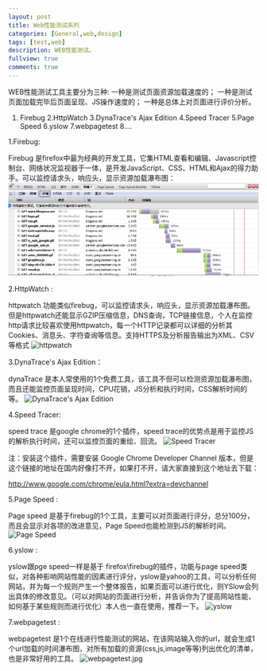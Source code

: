 ```yaml
---
layout: post
title: Web性能测试系列
categories: [General,web,design]
tags: [test,web]
description: WEB性能测试。
fullview: true
comments: true
---
```


 WEB性能测试工具主要分为三种:
一种是测试页面资源加载速度的；
一种是测试页面加载完毕后页面呈现、JS操作速度的；
一种是总体上对页面进行评价分析。

1. Firebug
2.HttpWatch 
3.DynaTrace's Ajax Edition
4.Speed Tracer
5.Page Speed 
6.yslow 
7.webpagetest 
8....

1.Firebug:

Firebug 是firefox中最为经典的开发工具，它集HTML查看和编辑、Javascript控制台、网络状况监视器于一体，是开发JavaScript、CSS、HTML和Ajax的得力助手。可以监控请求头，响应头，显示资源加载瀑布图：
![firebug][1]


2.HttpWatch :

httpwatch 功能类似firebug，可以监控请求头，响应头，显示资源加载瀑布图。但是httpwatch还能显示GZIP压缩信息，DNS查询，TCP链接信息，个人在监控http请求比较喜欢使用httpwatch，每一个HTTP记录都可以详细的分析其 Cookies、消息头、字符查询等信息。支持HTTPS及分析报告输出为XML、CSV等格式
![httpwatch][2]


3.DynaTrace's Ajax Edition：

dynaTrace 是本人常使用的1个免费工具，该工具不但可以检测资源加载瀑布图，而且还能监控页面呈现时间，CPU花销，JS分析和执行时间，CSS解析时间的等。
![DynaTrace's Ajax Edition][3]


4.Speed Tracer:

speed trace 是google chrome的1个插件，speed trace的优势点是用于监控JS的解析执行时间，还可以监控页面的重绘、回流。
![Speed Tracer][4]

注：安装这个插件，需要安装 Google Chrome Developer Channel 版本，但是这个链接的地址在国内好像打不开，如果打不开，请大家直接到这个地址去下载：

http://www.google.com/chrome/eula.html?extra=devchannel

5.Page Speed :

Page speed 是基于firebug的1个工具，主要可以对页面进行评分，总分100分，而且会显示对各项的改进意见，Page Speed也能检测到JS的解析时间。
![Page Speed][5]


6.yslow :

yslow跟pge speed一样是基于 firefox\firebug的插件，功能与page speed类似，对各种影响网站性能的因素进行评分，yslow是yahoo的工具，可以分析任何网站，并为每一个规则产生一个整体报告，如果页面可以进行优化，则YSlow会列出具体的修改意见。（可以对网站的页面进行分析，并告诉你为了提高网站性能，如何基于某些规则而进行优化）本人也一直在使用，推荐一下。
![yslow][6]

7.webpagetest :

webpagetest 是1个在线进行性能测试的网站，在该网站输入你的url，就会生成1个url加载的时间瀑布图，对所有加载的资源(css,js,image等等)列出优化的清单，也是非常好用的工具。
  ![][7]


  [1]: ./assets/img/firefox.jpg "firefox.jpg"
  [2]: ./images/httpwatch.jpg "httpwatch.jpg"
  [3]: ./images/DynaTrace%27s_Ajax_Edition.jpg "DynaTrace's_Ajax_Edition.jpg"
  [4]: ./images/speed_trace.jpg "speed_trace.jpg"
  [5]: ./images/Page_speed%20.jpg "Page_speed .jpg"
  [6]: ./images/yslow.jpg "yslow.jpg"
  [7]: ./images/webpagetest.jpg "webpagetest.jpg"
